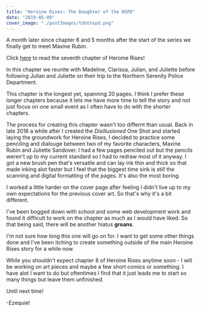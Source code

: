 ```yaml
---
title: "Heroine Rises: The Daughter of the NSPD"
date: "2019-05-09"
cover_image: "./postImages/tdotnspd.png"
---
```


A month later since chapter 6 and 5 months after the start of the series we finally get to meet Maxine Rubin.

Click [here](/heroine-rises/6/0) to read the seventh chapter of Heroine Rises!

In this chapter we reunite with Madeline, Clarissa, Julian, and Juliette before following Julian and Juliette on their trip to the Northern Serenity Police Department.

This chapter is the longest yet, spanning 20 pages. I think I prefer these longer chapters because it lets me have more time to tell the story and not just focus on one small event as I often have to do with the shorter chapters.

The process for creating this chapter wasn't too differnt than usual. Back in late 2018 a while after I created the *Disillusioned* One Shot and started laying the groundwork for Heroine Rises, I decided to practice some penciling and dialouge between two of my favorite characters, Maxine Rubin and Juliette Sandover. I had a few pages penciled out but the pencils weren't up to my current standard so I had to redraw most of it anyway. I got a new brush pen that's versatile and can lay ink thin and thick so that made inking alot faster but I feel that the biggest time sink is still the scanning and digital formatting of the pages. It's also the most boring. 

I worked a little harder on the cover page after feeling I didn't live up to my own expectations for the previous cover art. So that's why it's a bit different.

I've been bogged down with school and some web development work and found it difficult to work on the chapter as much as I would have liked. So that being said, there will be another hiatus **groans**.

I'm not sure how long this one will go on for. I want to get some other things done and I've been itching to create something outside of the main Heroine Rises story for a while now.

While you shouldn't expect chapter 8 of Heroine Rises anytime soon - I will be working on art pieces and maybe a few short comics or something. I have alot I want to do but oftentimes I find that it just leads me to start so many things but leave them unfinished.

Until next time!

-Ezequiel
